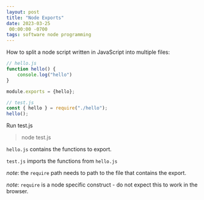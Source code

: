 ```yaml
---
layout: post
title: "Node Exports"
date: 2023-03-25
 00:00:00 -0700
tags: software node programming
---
```


How to split a node script written in JavaScript into multiple files:

```js
// hello.js
function hello() {
    console.log("hello")
}

module.exports = {hello};
```

```js
// test.js
const { hello } = require("./hello");
hello();
```

Run test.js

> node test.js

`hello.js` contains the functions to export.

`test.js` imports the functions from `hello.js`

_note_: the `require` path needs to path to the file that contains the export.

_note_: `require` is a node specific construct - do not expect this to work in the browser.
